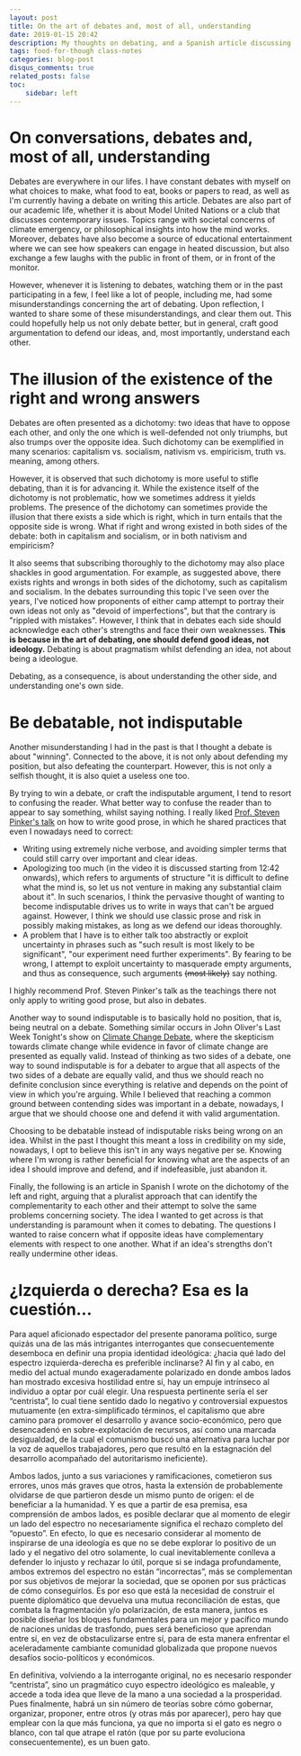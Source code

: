 ```yaml
---
layout: post
title: On the art of debates and, most of all, understanding
date: 2019-01-15 20:42
description: My thoughts on debating, and a Spanish article discussing the seemingly dichotomy between left and right.  
tags: food-for-though class-notes
categories: blog-post
disqus_comments: true
related_posts: false
toc:
    sidebar: left
---
```


# On conversations, debates and, most of all, understanding

Debates are everywhere in our lifes. I have constant debates with myself on what choices to make, what food to eat, books or papers to read, as well as I'm currently having a debate on writing this article. Debates are also part of our academic life, whether it is about Model United Nations or a club that discusses contemporary issues. Topics range with societal concerns of climate emergency, or philosophical insights into how the mind works. Moreover, debates have also become a source of educational entertainment where we can see how speakers can engage in heated discussion, but also exchange a few laughs with the public in front of them, or in front of the monitor. 

However, whenever it is listening to debates, watching them or in the past participating in a few, I feel like a lot of people, including me, had some misunderstandings concerning the art of debating. Upon reflection, I wanted to share some of these misunderstandings, and clear them out. This could hopefully help us not only debate better, but in general, craft good argumentation to defend our ideas, and, most importantly, understand each other. 

# The illusion of the existence of the right and wrong answers

Debates are often presented as a dichotomy: two ideas that have to oppose each other, and only the one which is well-defended not only triumphs, but also trumps over the opposite idea. Such dichotomy can be exemplified in many scenarios: capitalism vs. socialism, nativism vs. empiricism, truth vs. meaning, among others. 

However, it is observed that such dichotomy is more useful to stifle debating, than it is for advancing it. While the existence itself of the dichotomy is not problematic, how we sometimes address it yields problems. The presence of the dichotomy can sometimes provide the illusion that there exists a side which is right, which in turn entails that the opposite side is wrong. What if right and wrong existed in both sides of the debate: both in capitalism and socialism, or in both nativism and empiricism?

It also seems that subscribing thoroughly to the dichotomy may also place shackles in good argumentation. For example, as suggested above, there exists rights and wrongs in both sides of the dichotomy, such as capitalism and socialism. In the debates surrounding this topic I've seen over the years, I've noticed how proponents of either camp attempt to portray their own ideas not only as "devoid of imperfections", but that the contrary is "rippled with mistakes".  However, I think that in debates each side should acknowledge each other's strengths and face their own weaknesses. **This is because in the art of debating, one should defend good ideas, not ideology.** Debating is about pragmatism whilst defending an idea, not about being a ideologue. 

Debating, as a consequence, is about understanding the other side, and understanding one's own side. 

# Be debatable, not indisputable

Another misunderstanding I had in the past is that I thought a debate is about "winning". Connected to the above, it is not only about defending my position, but also defeating the counterpart. However, this is not only a selfish thought, it is also quiet a useless one too. 

By trying to win a debate, or craft the indisputable argument, I tend to resort to confusing the reader. What better way to confuse the reader than to appear to say something, whilst saying nothing. I really liked [Prof.  Steven Pinker's talk](https://www.youtube.com/watch?v=OV5J6BfToSw) on how to write good prose, in which he shared practices that even I nowadays need to correct:
- Writing using extremely niche verbose, and avoiding simpler terms that could still carry over important and clear ideas. 
- Apologizing too much (in the video it is discussed starting from 12:42 onwards), which refers to arguments of structure "it is difficult to define what the mind is, so let us not venture in making any substantial claim about it". In such scenarios, I think the pervasive thought of wanting to become indisputable drives us to write in ways that can't be argued against. However, I think we should use classic prose and risk in possibly making mistakes, as long as we defend our ideas thoroughly. 
- A problem that I have is to either talk too abstractly or exploit uncertainty in phrases such as "such result is most likely to be significant", "our experiment need further experiments". By fearing to be wrong, I attempt to exploit uncertainty to masquerade empty arguments, and thus as consequence, such arguments ~~(most likely)~~ say nothing. 
 
I highly recommend Prof. Steven Pinker's talk as the teachings there not only apply to writing good prose, but also in debates.

Another way to sound indisputable is to basically hold no position, that is, being neutral on a debate. Something similar occurs in John Oliver's Last Week Tonight's show on [Climate Change Debate](https://www.youtube.com/watch?v=cjuGCJJUGsg), where the skepticism towards climate change while evidence in favor of climate change are presented as equally valid. Instead of thinking as two sides of a debate, one way to sound indisputable is for a debater to argue that all aspects of the two sides of a debate are equally valid, and thus we should reach no definite conclusion since everything is relative and depends on the point of view in which you're arguing. While I believed that reaching a common ground between contending sides was important in a debate, nowadays, I argue that we should choose one and defend it with valid argumentation. 

Choosing to be debatable instead of indisputable risks being wrong on an idea. Whilst in the past I thought this meant a loss in credibility on my side, nowadays, I opt to believe this isn't in any ways negative per se. Knowing where I'm wrong is rather beneficial for knowing what are the aspects of an idea I should improve and defend, and if indefeasible, just abandon it. 

Finally, the following is an article in Spanish I wrote on the dichotomy of the left and right, arguing that a pluralist approach that can identify the complementarity to each other and their attempt to solve the same problems concerning society. The idea I wanted to get across is that understanding is paramount when it comes to debating. The questions I wanted to raise concern what if opposite ideas have complementary elements with respect to one another. What if an idea's strengths don't really undermine other ideas. 


# ¿Izquierda o derecha? Esa es la cuestión...

Para aquel aficionado espectador del presente panorama político, surge quizás una de las más intrigantes interrogantes que consecuentemente desemboca en definir una propia identidad ideológica: ¿hacia qué lado del espectro izquierda-derecha es preferible inclinarse?
Al fin y al cabo, en medio del actual mundo exageradamente polarizado en donde ambos lados han mostrado excesiva hostilidad entre sí, hay un empuje intrínseco al individuo a optar por cuál elegir. Una respuesta pertinente sería el ser “centrista”, lo cual tiene sentido dado lo negativo y controversial expuestos mutuamente (en extra-simplificado términos, el capitalismo que abre camino para promover el desarrollo y avance socio-económico, pero que desencadenó en sobre-explotación de recursos, así como una marcada desigualdad, de la cual el comunismo buscó una alternativa para luchar por la voz de aquellos trabajadores, pero que resultó en la estagnación del desarrollo acompañado del autoritarismo ineficiente).

Ambos lados, junto a sus variaciones y ramificaciones, cometieron sus errores, unos más graves que otros, hasta la extensión de probablemente olvidarse de que partieron desde un mismo punto de origen: el de beneficiar a la humanidad. 
Y es que a partir de esa premisa, esa comprensión de ambos lados, es posible declarar que al momento de elegir un lado del espectro no necesariamente significa el rechazo completo del “opuesto”. En efecto, lo que es necesario considerar al momento de inspirarse de una ideología es que no se debe explorar lo positivo de un lado y el negativo del otro solamente, lo cual inevitablemente conlleva a defender lo injusto y rechazar lo útil, porque si se indaga profundamente, ambos extremos del espectro no están “incorrectas”, más se complementan por sus objetivos de mejorar la sociedad, que se oponen por sus prácticas de cómo conseguirlos. Es por eso que está la necesidad de construir el puente diplomático que devuelva una mutua reconciliación de estas, que combata la fragmentación y/o polarización, de esta manera, juntos es posible diseñar los bloques fundamentales para un mejor y pacífico mundo de naciones unidas de trasfondo, pues será beneficioso que aprendan entre sí, en vez de obstaculizarse entre sí, para de esta manera enfrentar el aceleradamente cambiante comunidad globalizada que propone nuevos desafíos socio-políticos y económicos. 

En definitiva, volviendo a la interrogante original, no es necesario responder “centrista”, sino un pragmático cuyo espectro ideológico es maleable, y accede a toda idea que lleve de la mano a una sociedad a la prosperidad. Pues finalmente, habrá un sin número de teorías sobre cómo gobernar, organizar, proponer, entre otros (y otras más por aparecer), pero hay que emplear con la que más funciona, ya que no importa si el gato es negro o blanco, con tal que atrape el ratón (que por su parte evoluciona consecuentemente), es un buen gato. 
